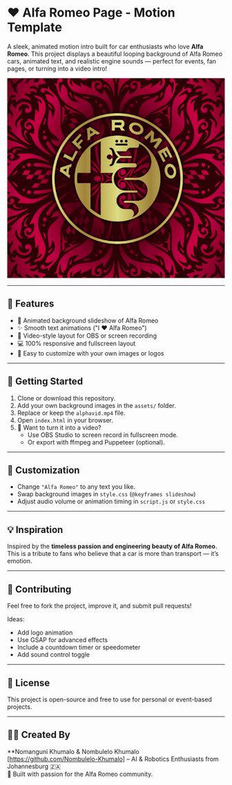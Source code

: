 # ❤️ Alfa Romeo Page - Motion Template

A sleek, animated motion intro built for car enthusiasts who love **Alfa Romeo**. This project displays a beautiful looping background of Alfa Romeo cars, animated text, and realistic engine sounds — perfect for events, fan pages, or turning into a video intro!

![Screenshot](./alfa_romeo.png)

---

## 🚗 Features

- 🔁 Animated background slideshow of Alfa Romeo 
- ✨ Smooth text animations ("I ❤️ Alfa Romeo")
- 🎥 Video-style layout for OBS or screen recording
- 💻 100% responsive and fullscreen layout
- 🔧 Easy to customize with your own images or logos

---

## 🚀 Getting Started

1. Clone or download this repository.
2. Add your own background images in the `assets/` folder.
3. Replace or keep the `alphavid.mp4` file.
4. Open `index.html` in your browser.
5. 🎥 Want to turn it into a video?
   - Use OBS Studio to screen record in fullscreen mode.
   - Or export with ffmpeg and Puppeteer (optional).

---

## 🔧 Customization

- Change `"Alfa Romeo"` to any text you like.
- Swap background images in `style.css` (`@keyframes slideshow`)
- Adjust audio volume or animation timing in `script.js` or `style.css`

---

## 💡 Inspiration

Inspired by the **timeless passion and engineering beauty of Alfa Romeo**. This is a tribute to fans who believe that a car is more than transport — it’s emotion.

---

## 🤝 Contributing

Feel free to fork the project, improve it, and submit pull requests!

Ideas:
- Add logo animation
- Use GSAP for advanced effects
- Include a countdown timer or speedometer
- Add sound control toggle

---

## 📜 License

This project is open-source and free to use for personal or event-based projects.

---

## 👨‍🔧 Created By

**Nomanguni Khumalo & Nombulelo Khumalo [https://github.com/Nombulelo-Khumalo] – AI & Robotics Enthusiasts from Johannesburg 🇿🇦  
 🤝 Built with passion for the Alfa Romeo community.  
